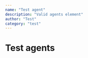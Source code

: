 ```yaml
---
name: "Test agent"
description: "Valid agents element"
author: "Test"
category: "test"
---
```

# Test agents